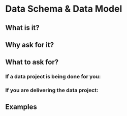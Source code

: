 # Data Schema & Data Model

## What is it?

## Why ask for it?

## What to ask for?

### If a data project is being done for you:

### If you are delivering the data project:

## Examples
